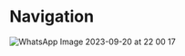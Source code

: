 # Navigation
![WhatsApp Image 2023-09-20 at 22 00 17](https://github.com/armaanthakur0930/Navigation/assets/63368427/8e9a2025-7f24-4260-b863-603f416e02ab)
